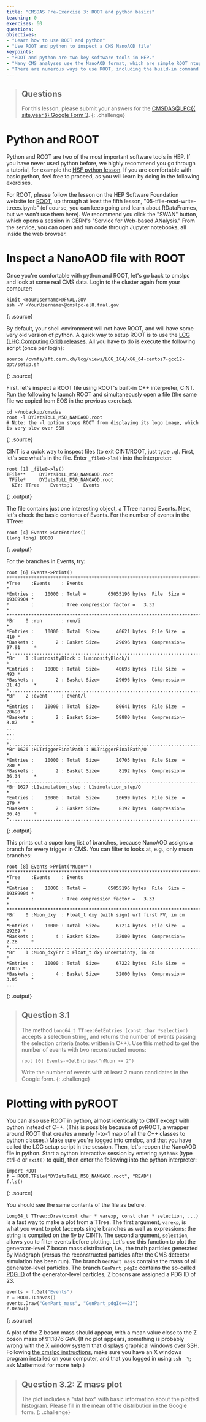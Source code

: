 ```yaml
---
title: "CMSDAS Pre-Exercise 3: ROOT and python basics"
teaching: 0
exercises: 60
questions:
objectives:
- "Learn how to use ROOT and python"
- "Use ROOT and python to inspect a CMS NanoAOD file"
keypoints:
- "ROOT and python are two key software tools in HEP."
- "Many CMS analyses use the NanoAOD format, which are simple ROOT ntuples that can be analyzed with standalone ROOT or pyROOT."
- "There are numerous ways to use ROOT, including the build-in command line interface (based on CINT, a C++ interpreter), pyROOT, Jupyter notebooks, compiled C++, and more."
---
```


> ## Questions
> For this lesson, please submit your answers for the [CMSDAS@LPC{{ site.year }} Google Form 3][Set3_form].
{: .challenge}

# Python and ROOT

Python and ROOT are two of the most important software tools in HEP. If you have never used python before, we highly recommend you go through a tutorial, for example the [HSF python lesson](https://swcarpentry.github.io/python-novice-inflammation/). If you are comfortable with basic python, feel free to proceed, as you will learn by doing in the following exercises. 

For ROOT, please follow the lesson on the HEP Software Foundation website for [ROOT](https://github.com/root-project/software-carpentry), up through at least the fifth lesson, "05-tfile-read-write-ttrees.ipynb" (of course, you can keep going and learn about RDataFrames, but we won't use them here). We recommend you click the "SWAN" button, which opens a session in CERN's "Service for Web-based ANalysis." From the service, you can open and run code through Jupyter notebooks, all inside the web browser.

# Inspect a NanoAOD file with ROOT
Once you're comfortable with python and ROOT, let's go back to cmslpc and look at some real CMS data. 
Login to the cluster again from your computer:

```shell
kinit <YourUsername>@FNAL.GOV
ssh -Y <YourUsername>@cmslpc-el8.fnal.gov
```
 {: .source}

By default, your shell environment will not have ROOT, and will have some very old version of python. 
A quick way to setup ROOT is to use the [LCG (LHC Computing Grid) releases](https://lcgdocs.web.cern.ch/lcgdocs/lcgreleases/introduction/). 
All you have to do is execute the following script (once per login):

```shell
source /cvmfs/sft.cern.ch/lcg/views/LCG_104/x86_64-centos7-gcc12-opt/setup.sh
```
 {: .source}

 First, let's inspect a ROOT file using ROOT's built-in C++ interpreter, CINT. 
 Run the following to launch ROOT and simultaneously open a file (the same file we copied from EOS in the previous exercise).

 ```shell
cd ~/nobackup/cmsdas
root -l DYJetsToLL_M50_NANOAOD.root
# Note: the -l option stops ROOT from displaying its logo image, which is very slow over SSH
```
 {: .source}

CINT is a quick way to inspect files (to exit CINT/ROOT, just type `.q`). First, let's see what's in the file. Enter `_file0->ls()` into the interpreter:

```shell
root [1] _file0->ls()
TFile**		DYJetsToLL_M50_NANOAOD.root	
 TFile*		DYJetsToLL_M50_NANOAOD.root	
  KEY: TTree	Events;1	Events
```
{: .output}

The file contains just one interesting object, a TTree named Events. Next, let's check the basic contents of Events. For the number of events in the TTree:
```shell
root [4] Events->GetEntries()
(long long) 10000
```
{: .output}

For the branches in Events, try:
```shell
root [6] Events->Print()
******************************************************************************
*Tree    :Events    : Events                                                 *
*Entries :    10000 : Total =        65055196 bytes  File  Size =   19389904 *
*        :          : Tree compression factor =   3.33                       *
******************************************************************************
*Br    0 :run       : run/i                                                  *
*Entries :    10000 : Total  Size=      40621 bytes  File Size  =        410 *
*Baskets :        2 : Basket Size=      29696 bytes  Compression=  97.91     *
*............................................................................*
*Br    1 :luminosityBlock : luminosityBlock/i                                *
*Entries :    10000 : Total  Size=      40693 bytes  File Size  =        493 *
*Baskets :        2 : Basket Size=      29696 bytes  Compression=  81.48     *
*............................................................................*
*Br    2 :event     : event/l                                                *
*Entries :    10000 : Total  Size=      80641 bytes  File Size  =      20690 *
*Baskets :        2 : Basket Size=      58880 bytes  Compression=   3.87     *
...
...
...
*............................................................................*
*Br 1626 :HLTriggerFinalPath : HLTriggerFinalPath/O                          *
*Entries :    10000 : Total  Size=      10705 bytes  File Size  =        280 *
*Baskets :        2 : Basket Size=       8192 bytes  Compression=  36.34     *
*............................................................................*
*Br 1627 :L1simulation_step : L1simulation_step/O                            *
*Entries :    10000 : Total  Size=      10699 bytes  File Size  =        279 *
*Baskets :        2 : Basket Size=       8192 bytes  Compression=  36.46     *
*............................................................................*

```
{: .output}

This prints out a super long list of branches, because NanoAOD assigns a branch for every trigger in CMS. You can filter to looks at, e.g., only muon branches:

```shell
root [8] Events->Print("Muon*")
******************************************************************************
*Tree    :Events    : Events                                                 *
*Entries :    10000 : Total =        65055196 bytes  File  Size =   19389904 *
*        :          : Tree compression factor =   3.33                       *
******************************************************************************
*Br    0 :Muon_dxy  : Float_t dxy (with sign) wrt first PV, in cm            *
*Entries :    10000 : Total  Size=      67214 bytes  File Size  =      29269 *
*Baskets :        4 : Basket Size=      32000 bytes  Compression=   2.28     *
*............................................................................*
*Br    1 :Muon_dxyErr : Float_t dxy uncertainty, in cm                       *
*Entries :    10000 : Total  Size=      67222 bytes  File Size  =      21835 *
*Baskets :        4 : Basket Size=      32000 bytes  Compression=   3.05     *
...
```
{: .output}


> ## Question 3.1
> The method ``Long64_t TTree:GetEntries (const char *selection)`` accepts a selection string, and returns the number of events passing the selection criteria (note: written in C++). Use this method to get the number of events with two reconstructed muons:
> 
> ```shell
> root [0] Events->GetEntries("nMuon >= 2")
> ```
> 
> Write the number of events with at least 2 muon candidates in the Google form. 
{: .challenge}

# Plotting with pyROOT
You can also use ROOT in python, almost identically to CINT except with python instead of C++. 
(This is possible because of pyROOT, a wrapper around ROOT that creates a nearly 1-to-1 map of all the C++ classes to python classes.)
Make sure you're logged into cmslpc, and that you have called the LCG setup script in the session. 
Then, let's reopen the NanoAOD file in python. Start a python interactive session by entering `python3` (type ctrl-d or ``exit()`` to quit), then enter the following into the python interpreter:

```shell
import ROOT
f = ROOT.TFile("DYJetsToLL_M50_NANOAOD.root", "READ")
f.ls()
```
{: .source}

You should see the same contents of the file as before. 

`Long64_t TTree::Draw(const char * varexp, const char * selection, ...)` is a fast way to make a plot from a TTree. 
The first argument, `varexp`, is what you want to plot (accepts single branches as well as expressions; the string is compiled on the fly by CINT). 
The second argument, `selection`, allows you to filter events before plotting. 
Let's use this function to plot the generator-level Z boson mass distribution, i.e., the truth particles generated by Madgraph (versus the reconstructed particles after the CMS detector simulation has been run). 
The branch `GenPart_mass` contains the mass of all generator-level particles. 
The branch `GenPart_pdgId` contains the so-called [PDG ID](https://pdg.lbl.gov/2023/mcdata/mc_particle_id_contents.html) of the generator-level particles; Z bosons are assigned a PDG ID of 23. 
```python
events = f.Get("Events")
c = ROOT.TCanvas()
events.Draw("GenPart_mass", "GenPart_pdgId==23")
c.Draw()
```
{: .source}

A plot of the Z boson mass should appear, with a mean value close to the Z boson mass of 91.1876 GeV. (If no plot appears, something is probably wrong with the X window system that displays graphical windows over SSH. Following [the cmslpc instructions](https://uscms.org/uscms_at_work/computing/getstarted/uaf.shtml), make sure you have an X windows program installed on your computer, and that you logged in using `ssh -Y`; ask Mattermost for more help.)


> ## Question 3.2: Z mass plot
> The plot includes a "stat box" with basic information about the plotted histogram. Please fill in the mean of the distribution in the Google form. 
{: .challenge}

[Set3_form]: https://forms.gle/Vqj9ZkY7tBtadAr86
